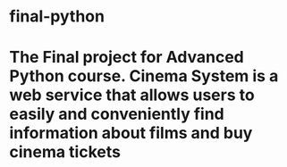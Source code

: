 # final-python
# The Final project for Advanced Python course. Cinema System is a web service that allows users to easily and conveniently find information about films and buy cinema tickets

